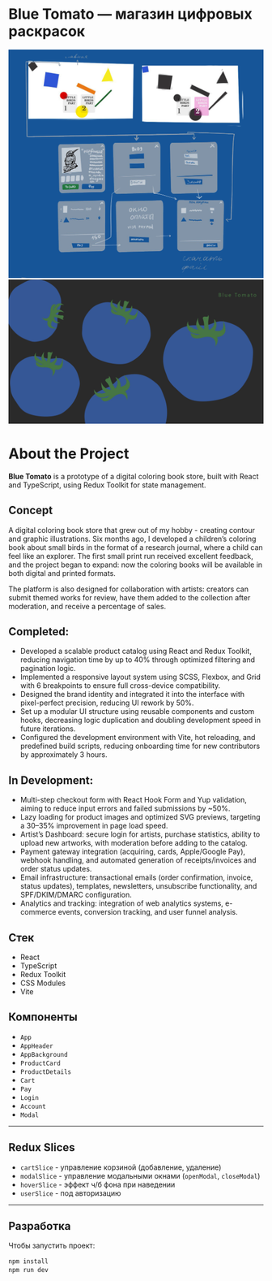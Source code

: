 # Blue Tomato — магазин цифровых раскрасок

![Sketch](./public/images/sketch.jpg)  
![Background](./public/images/background.jpg)

# About the Project

**Blue Tomato** is a prototype of a digital coloring book store, built with React and TypeScript, using Redux Toolkit for state management.

## Concept
A digital coloring book store that grew out of my hobby - creating contour and graphic illustrations. Six months ago, I developed a children’s coloring book about small birds in the
format of a research journal, where a child can feel like an explorer. The first small print run received excellent feedback, and the project began to expand: now the coloring books will be available in both digital and printed formats.

The platform is also designed for collaboration with artists: creators can submit themed works for review, have them added to the collection after moderation, and receive a percentage of sales.

## Completed:
 - Developed a scalable product catalog using React and Redux Toolkit, reducing navigation time by up to 40% through optimized filtering and pagination logic.
 - Implemented a responsive layout system using SCSS, Flexbox, and Grid with 6 breakpoints to ensure full cross-device compatibility.
 - Designed the brand identity and integrated it into the interface with pixel-perfect precision, reducing UI rework by 50%.
 - Set up a modular UI structure using reusable components and custom hooks, decreasing logic duplication and doubling development speed in future iterations.
 - Configured the development environment with Vite, hot reloading, and predefined build scripts, reducing onboarding time for new contributors by approximately 3 hours.

## In Development:
 - Multi-step checkout form with React Hook Form and Yup validation, aiming to reduce input errors and failed submissions by ~50%.
 - Lazy loading for product images and optimized SVG previews, targeting a 30–35% improvement in page load speed.
 - Artist’s Dashboard: secure login for artists, purchase statistics, ability to upload new artworks, with moderation before adding to the catalog.
 - Payment gateway integration (acquiring, cards, Apple/Google Pay), webhook handling, and automated generation of receipts/invoices and order status updates.
 - Email infrastructure: transactional emails (order confirmation, invoice, status updates), templates, newsletters, unsubscribe functionality, and SPF/DKIM/DMARC configuration.
 - Analytics and tracking: integration of web analytics systems, e-commerce events, conversion tracking, and user funnel analysis.


## Стек

- React
- TypeScript
- Redux Toolkit
- CSS Modules
- Vite

## Компоненты

- `App`
- `AppHeader`
- `AppBackground`
- `ProductCard`
- `ProductDetails`
- `Cart`
- `Pay`
- `Login`
- `Account`
- `Modal`

---

## Redux Slices

- `cartSlice` - управление корзиной (добавление, удаление)
- `modalSlice` - управление модальными окнами (`openModal`, `closeModal`)
- `hoverSlice` - эффект ч/б фона при наведении
- `userSlice` - под авторизацию

---
## Разработка

Чтобы запустить проект:

```bash
npm install
npm run dev
